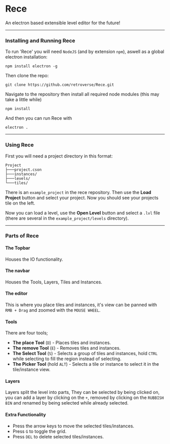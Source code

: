 # Rece
An electron based extensible level editor for the future!

---

### Installing and Running Rece

To run 'Rece' you will need `NodeJS` (and by extension `npm`), aswell as a global electron installation:

`npm install electron -g`

Then clone the repo:

`git clone https://github.com/retroverse/Rece.git`

Navigate to the repository then install all required node modules (this may take a little while)

`npm install`

And then you can run Rece with

`electron .`

---

### Using Rece

First you will need a project directory in this format:

```
Project
├───project.cson
├───instances/
├───levels/
└───tiles/
```

There is an `example_project` in the rece repository.
Then use the
**Load Project** button and select your project.
Now you should see your projects tile on the left.

Now you can load a level, use the **Open Level** button and select a `.lvl` file (there are several in the `example_project/levels` directory).

---

### Parts of Rece
#### The Topbar
Houses the IO functionality.

#### The navbar
Houses the Tools, Layers, Tiles and Instances.

#### The editor
This is where you place tiles and instances, it's view can be panned with `RMB + Drag` and zoomed with the `MOUSE WHEEL`.

#### Tools
There are four tools;
  - __The place Tool__ (`D`) - Places tiles and instances.
  - __The remove Tool__ (`E`) - Removes tiles and instances.
  - __The Select Tool__ (`S`) - Selects a group of tiles and instances, hold `CTRL` while selecting to fill the region instead of selecting.
  - __The Picker Tool__ (hold `ALT`) - Selects a tile or instance to select it in the tile/instance view.

#### Layers
Layers split the level into parts, They can be selected by being clicked on, you can add a layer by clicking on the `+`,  removed by clicking on the `RUBBISH BIN` and renamed by being selected while already selected.

#### Extra Functionality
  - Press the arrow keys to move the selected tiles/instances.
  - Press `G` to toggle the grid.
  - Press `DEL` to delete selected tiles/instances.
